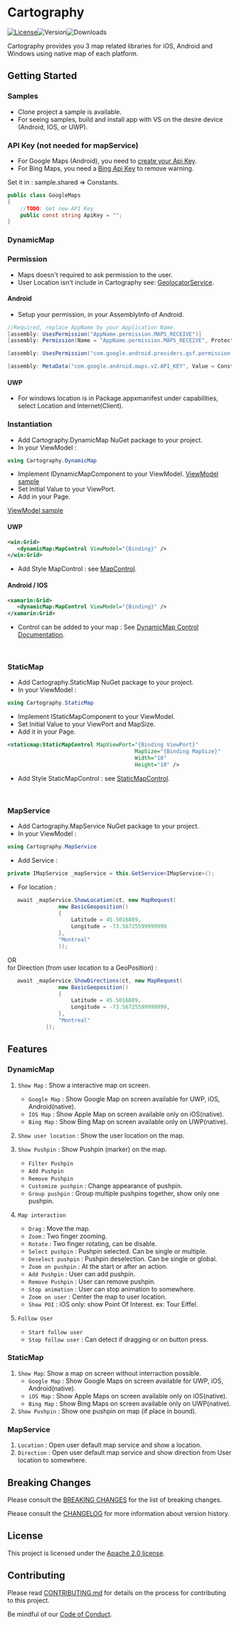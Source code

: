 # Cartography
[![License](https://img.shields.io/badge/License-Apache%202.0-blue.svg?style=flat-square)](LICENSE)![Version](https://img.shields.io/nuget/v/Cartography.DynamicMap?style=flat-square)![Downloads](https://img.shields.io/nuget/dt/Cartography.DynamicMap?style=flat-square)   

Cartography provides you 3 map related libraries for iOS, Android and Windows using native map of each platform.

## Getting Started

### **Samples**
- Clone project a sample is available.
- For seeing samples, build and install app with VS on the desire device (Android, IOS, or UWP).

### API Key (not needed for mapService)
- For Google Maps (Android), you need to [create your Api Key](https://developers.google.com/maps/documentation/android-sdk/get-api-key).
- For Bing Maps, you need a [Bing Api Key](https://learn.microsoft.com/en-us/bingmaps/getting-started/bing-maps-dev-center-help/getting-a-bing-maps-key) to remove warning.

Set it in : sample.shared => Constants.

```csharp
public class GoogleMaps
{
	//TODO: Get new API Key
	public const string ApiKey = "";
}
```

### **DynamicMap**

### Permission
- Maps doesn't required to ask permission to the user.
- User Location isn't include in Cartography see: [GeolocatorService](https://github.com/nventive/GeolocatorService).

#### Android
- Setup your permission, in your AssemblyInfo of Android.

```csharp
//Required, replace AppName by your Application Name.
[assembly: UsesPermission("AppName.permission.MAPS_RECEIVE")]
[assembly: Permission(Name = "AppName.permission.MAPS_RECEIVE", ProtectionLevel = Android.Content.PM.Protection.Signature)]

[assembly: UsesPermission("com.google.android.providers.gsf.permission.READ_GSERVICES")]

[assembly: MetaData("com.google.android.maps.v2.API_KEY", Value = Constants.GoogleMaps.ApiKey)]

```
#### UWP
- For windows location is in Package.appxmanifest under capabilities, select Location and Internet(Client). 

### Instantiation

- Add Cartography.DynamicMap NuGet package to your project.
- In your ViewModel :
```csharp
using Cartography.DynamicMap
```
- Implement IDynamicMapComponent to your ViewModel. [ViewModel sample](https://github.com/nventive/Cartography/blob/master/Samples/Samples/Samples.Shared/Presentation/DynamicMap_FeaturesPageViewModel.cs)
- Set Initial Value to your ViewPort.
- Add in your Page.

[ViewModel sample](https://github.com/nventive/Cartography/blob/master/Samples/Samples/Samples.Shared/Presentation/DynamicMap_FeaturesPageViewModel.cs)

#### **UWP**
```xml
<win:Grid>
   <dynamicMap:MapControl ViewModel="{Binding}" />
</win:Grid>
```

- Add Style MapControl : see [MapControl](https://github.com/nventive/Cartography/blob/master/Samples/Samples/Samples.Shared/Views/Styles/MapControl.xaml).

#### **Android / IOS**
```xml
<xamarin:Grid>
   <dynamicMap:MapControl ViewModel="{Binding}" />
</xamarin:Grid>
```
- Control can be added to your map : See [DynamicMap Control Documentation](Documentation/DynamicMapControl.md).

&nbsp;
### **StaticMap**
- Add Cartography.StaticMap NuGet package to your project.
- In your ViewModel :
```csharp
using Cartography.StaticMap
```
- Implement IStaticMapComponent to your ViewModel.
- Set Initial Value to your ViewPort and MapSize.
- Add it in your Page.
```xml
<staticmap:StaticMapControl MapViewPort="{Binding ViewPort}"
                                        MapSize="{Binding MapSize}"
                                        Width="10"
                                        Height="10" />
```
- Add Style StaticMapControl : see [StaticMapControl](https://github.com/nventive/Cartography/blob/master/Samples/Samples/Samples.Shared/Views/Styles/StaticMapControl.xaml).

&nbsp;
### **MapService**
- Add Cartography.MapService NuGet package to your project.
- In your ViewModel :
```csharp
using Cartography.MapService
```
- Add Service :
```csharp
private IMapService _mapService = this.GetService<IMapService>();
```
- For location :
```csharp
   await _mapService.ShowLocation(ct, new MapRequest(
                new BasicGeoposition()
                {
                    Latitude = 45.5016889,
                    Longitude = -73.56725599999999
                },
                "Montreal"
                ));
```
OR  
for Direction (from user location to a GeoPosition) :
```csharp
   await _mapService.ShowDirections(ct, new MapRequest(
                new BasicGeoposition()
                {
                    Latitude = 45.5016889,
                    Longitude = -73.56725599999999,
                },
                "Montreal"
            ));
```

## Features

### DynamicMap
1. `Show Map` : Show a interactive map on screen.
   - `Google Map` : Show Google Map on screen available for UWP, iOS, Android(native).
   - `IOS Map` : Show Apple Map on screen available only on iOS(native).
   - `Bing Map` : Show Bing Map on screen available only on UWP(native).

2. `Show user location` : Show the user location on the map.

3. `Show Pushpin` : Show Pushpin (marker) on the map.
   - `Filter Pushpin`
   - `Add Pushpin`
   - `Remove Pushpin`
   - `Customize pushpin` : Change appearance of pushpin.
   - `Group pushpin` : Group multiple pushpins together, show only one pushpin.

4. `Map interaction`
   - `Drag` : Move the map.
   - `Zoom` : Two finger zooming.
   - `Rotate` : Two finger rotating, can be disable.
   - `Select pushpin` : Pushpin selected. Can be single or multiple.
   - `Deselect pushpin` : Pushpin deselection. Can be single or global.
   - `Zoom on pushpin` : At the start or after an action.
   - `Add Pushpin` : User can add pushpin.
   - `Remove Pushpin` : User can remove pushpin.
   - `Stop animation` : User can stop animation to somewhere.
   - `Zoom on user` : Center the map to user location.
   - `Show POI` : iOS only: show Point Of Interest. ex: Tour Eiffel.

5. `Follow User`
   - `Start follow user`
   - `Stop follow user` : Can detect if dragging or on button press.
   
### StaticMap
1. `Show Map`: Show a map on screen without interraction possible.
   - `Google Map` : Show Google Maps on screen available for UWP, iOS, Android(native).
   - `iOS Map` : Show Apple Maps on screen available only on iOS(native).
   - `Bing Map` : Show Bing Maps on screen available only on UWP(native).
2. `Show Pushpin` : Show one pushpin on map (if place in bound).

### MapService
1.	`Location` : Open user default map service and show a location.
2.	`Direction` : Open user default map service and show direction from User location to somewhere.


## Breaking Changes

Please consult the [BREAKING CHANGES](BREAKING_CHANGES.md) for the list of breaking changes.

Please consult the [CHANGELOG](CHANGELOG.md) for more information about version
history.

## License

This project is licensed under the [Apache 2.0 license](LICENSE).

## Contributing

Please read [CONTRIBUTING.md](CONTRIBUTING.md) for details on the process for
contributing to this project.

Be mindful of our [Code of Conduct](CODE_OF_CONDUCT.md).
